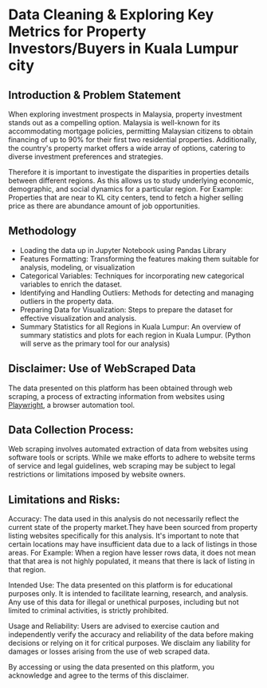 # Data Cleaning & Exploring Key Metrics for Property Investors/Buyers in Kuala Lumpur city

## Introduction & Problem Statement
When exploring investment prospects in Malaysia, property investment stands out as a compelling option.
Malaysia is well-known for its accommodating mortgage policies, permitting Malaysian citizens to obtain financing of up to 90% for their first two residential properties. Additionally, the country's property market offers a wide array of options, catering to diverse investment preferences and strategies. 

Therefore it is important to investigate the disparities in properties details between different regions. As this allows us to study underlying economic, demographic, and social dynamics for a particular region.
For Example: Properties that are near to KL city centers, tend to fetch a higher selling price as there are abundance amount of job opportunities.

## Methodology
- Loading the data up in Jupyter Notebook using Pandas Library
- Features Formatting: Transforming the features making them suitable for analysis, modeling, or visualization
- Categorical Variables: Techniques for incorporating new categorical variables to enrich the dataset.
- Identifying and Handling Outliers: Methods for detecting and managing outliers in the property data.
- Preparing Data for Visualization: Steps to prepare the dataset for effective visualization and analysis.
- Summary Statistics for all Regions in Kuala Lumpur: An overview of summary statistics and plots for each region in Kuala Lumpur.
(Python will serve as the primary tool for our analysis)

## Disclaimer: Use of WebScraped Data
The data presented on this platform has been obtained through web scraping, a process of extracting information from websites using [Playwright](https://playwright.dev/python/), a browser automation tool.

## Data Collection Process: 
Web scraping involves automated extraction of data from websites using software tools or scripts. While we make efforts to adhere to website terms of service and legal guidelines, web scraping may be subject to legal restrictions or limitations imposed by website owners.

## Limitations and Risks:
Accuracy: The data used in this analysis do not necessarily reflect the current state of the property market.They have been sourced from property listing websites specifically for this analysis. It's important to note that certain locations may have insufficient data due to a lack of listings in those areas.
For Example: When a region have lesser rows data, it does not mean that that area is not highly populated, it means that there is lack of listing in that region.

Intended Use: The data presented on this platform is for educational purposes only. It is intended to facilitate learning, research, and analysis. Any use of this data for illegal or unethical purposes, including but not limited to criminal activities, is strictly prohibited.

Usage and Reliability: Users are advised to exercise caution and independently verify the accuracy and reliability of the data before making decisions or relying on it for critical purposes. We disclaim any liability for damages or losses arising from the use of web scraped data.

By accessing or using the data presented on this platform, you acknowledge and agree to the terms of this disclaimer.